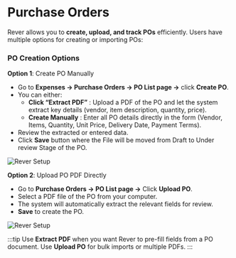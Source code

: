 # Purchase Orders

Rever allows you to **create, upload, and track POs** efficiently. Users have multiple
options for creating or importing POs:

### PO Creation Options

**Option 1**: Create PO Manually 

-  Go to **Expenses → Purchase Orders → PO List page →** click **Create PO**.
-  You can either:
    - **Click “Extract PDF”** : Upload a PDF of the PO and let the system extract
       key details (vendor, item description, quantity, price).
    - **Create Manually** : Enter all PO details directly in the form (Vendor, Items,
       Quantity, Unit Price, Delivery Date, Payment Terms).
-  Review the extracted or entered data.
-  Click **Save** button where the File will be moved from Draft to Under review Stage
    of the PO.

![Rever Setup](/img/productScreens/Manual%20Purchase%20Orders%20Creation.jpg)

**Option 2**: Upload PO PDF Directly

-  Go to **Purchase Orders → PO List page →** Click **Upload PO**.
-  Select a PDF file of the PO from your computer.
-  The system will automatically extract the relevant fields for review.
-  **Save** to create the PO.

![Rever Setup](/img/productScreens/Upload%20PO.jpg)

:::tip
Use **Extract PDF** when you want Rever to pre-fill fields from a PO document. Use
**Upload PO** for bulk imports or multiple PDFs.
:::


